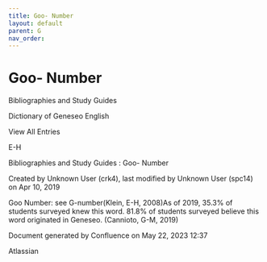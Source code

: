 ```yaml
---
title: Goo- Number
layout: default
parent: G
nav_order:
---
```


# Goo- Number

Bibliographies and Study Guides

Dictionary of Geneseo English

View All Entries

E-H

Bibliographies and Study Guides : Goo- Number

Created by  Unknown User (crk4), last modified by  Unknown User (spc14) on Apr 10, 2019

Goo Number: see G-number(Klein, E-H, 2008)As of 2019, 35.3% of students surveyed knew this word. 81.8% of students surveyed believe this word originated in Geneseo. (Cannioto, G-M, 2019)

Document generated by Confluence on May 22, 2023 12:37

Atlassian
